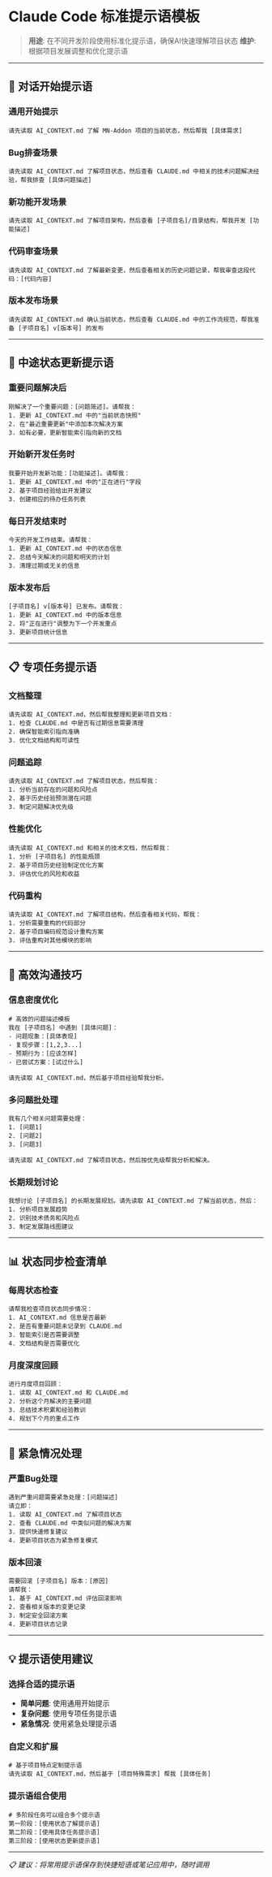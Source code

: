 # Claude Code 标准提示语模板

> **用途**: 在不同开发阶段使用标准化提示语，确保AI快速理解项目状态
> **维护**: 根据项目发展调整和优化提示语

---

## 🚀 **对话开始提示语**

### **通用开始提示**
```
请先读取 AI_CONTEXT.md 了解 MN-Addon 项目的当前状态，然后帮我 [具体需求]
```

### **Bug排查场景**
```
请先读取 AI_CONTEXT.md 了解项目状态，然后查看 CLAUDE.md 中相关的技术问题解决经验，帮我排查 [具体问题描述]
```

### **新功能开发场景**
```
请先读取 AI_CONTEXT.md 了解项目架构，然后查看 [子项目名]/目录结构，帮我开发 [功能描述]
```

### **代码审查场景**
```
请先读取 AI_CONTEXT.md 了解最新变更，然后查看相关的历史问题记录，帮我审查这段代码：[代码内容]
```

### **版本发布场景**
```
请先读取 AI_CONTEXT.md 确认当前状态，然后查看 CLAUDE.md 中的工作流规范，帮我准备 [子项目名] v[版本号] 的发布
```

---

## 🔄 **中途状态更新提示语**

### **重要问题解决后**
```
刚解决了一个重要问题：[问题简述]。请帮我：
1. 更新 AI_CONTEXT.md 中的"当前状态快照"
2. 在"最近重要更新"中添加本次解决方案
3. 如有必要，更新智能索引指向新的文档
```

### **开始新开发任务时**
```
我要开始开发新功能：[功能描述]。请帮我：
1. 更新 AI_CONTEXT.md 中的"正在进行"字段
2. 基于项目经验给出开发建议
3. 创建相应的待办任务列表
```

### **每日开发结束时**
```
今天的开发工作结束。请帮我：
1. 更新 AI_CONTEXT.md 中的状态信息
2. 总结今天解决的问题和明天的计划
3. 清理过期或无关的信息
```

### **版本发布后**
```
[子项目名] v[版本号] 已发布。请帮我：
1. 更新 AI_CONTEXT.md 中的版本信息
2. 将"正在进行"调整为下一个开发重点
3. 更新项目统计信息
```

---

## 📋 **专项任务提示语**

### **文档整理**
```
请先读取 AI_CONTEXT.md，然后帮我整理和更新项目文档：
1. 检查 CLAUDE.md 中是否有过期信息需要清理
2. 确保智能索引指向准确
3. 优化文档结构和可读性
```

### **问题追踪**
```
请先读取 AI_CONTEXT.md 了解项目状态，然后帮我：
1. 分析当前存在的问题和风险点
2. 基于历史经验预测潜在问题
3. 制定问题解决优先级
```

### **性能优化**
```
请先读取 AI_CONTEXT.md 和相关的技术文档，然后帮我：
1. 分析 [子项目名] 的性能瓶颈
2. 基于项目历史经验制定优化方案
3. 评估优化的风险和收益
```

### **代码重构**
```
请先读取 AI_CONTEXT.md 了解项目结构，然后查看相关代码，帮我：
1. 分析需要重构的代码部分
2. 基于项目编码规范设计重构方案
3. 评估重构对其他模块的影响
```

---

## 🎯 **高效沟通技巧**

### **信息密度优化**
```
# 高效的问题描述模板
我在 [子项目名] 中遇到 [具体问题]：
- 问题现象：[具体表现]
- 复现步骤：[1,2,3...]
- 预期行为：[应该怎样]
- 已尝试方案：[试过什么]

请先读取 AI_CONTEXT.md，然后基于项目经验帮我分析。
```

### **多问题批处理**
```
我有几个相关问题需要处理：
1. [问题1]
2. [问题2] 
3. [问题3]

请先读取 AI_CONTEXT.md 了解项目状态，然后按优先级帮我分析和解决。
```

### **长期规划讨论**
```
我想讨论 [子项目名] 的长期发展规划。请先读取 AI_CONTEXT.md 了解当前状态，然后：
1. 分析项目发展趋势
2. 识别技术债务和风险点
3. 制定发展路线图建议
```

---

## 📊 **状态同步检查清单**

### **每周状态检查**
```
请帮我检查项目状态同步情况：
1. AI_CONTEXT.md 信息是否最新
2. 是否有重要问题未记录到 CLAUDE.md
3. 智能索引是否需要调整
4. 文档结构是否需要优化
```

### **月度深度回顾**
```
进行月度项目回顾：
1. 读取 AI_CONTEXT.md 和 CLAUDE.md
2. 分析这个月解决的主要问题
3. 总结技术积累和经验教训
4. 规划下个月的重点工作
```

---

## 🔧 **紧急情况处理**

### **严重Bug处理**
```
遇到严重问题需要紧急处理：[问题描述]
请立即：
1. 读取 AI_CONTEXT.md 了解项目状态
2. 查看 CLAUDE.md 中类似问题的解决方案
3. 提供快速修复建议
4. 更新项目状态为紧急修复模式
```

### **版本回滚**
```
需要回滚 [子项目名] 版本：[原因]
请帮我：
1. 基于 AI_CONTEXT.md 评估回滚影响
2. 查看相关版本的变更记录
3. 制定安全回滚方案
4. 更新项目状态记录
```

---

## 💡 **提示语使用建议**

### **选择合适的提示语**
- **简单问题**: 使用通用开始提示
- **复杂问题**: 使用专项任务提示语
- **紧急情况**: 使用紧急处理提示语

### **自定义和扩展**
```
# 基于项目特点定制提示语
请先读取 AI_CONTEXT.md，然后基于 [项目特殊需求] 帮我 [具体任务]
```

### **提示语组合使用**
```
# 多阶段任务可以组合多个提示语
第一阶段：[使用状态了解提示语]
第二阶段：[使用具体任务提示语]  
第三阶段：[使用状态更新提示语]
```

---

*📋 建议：将常用提示语保存到快捷短语或笔记应用中，随时调用*